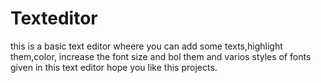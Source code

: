 # Texteditor
this is a basic text editor wheere you can add some texts,highlight them,color,
increase the font size and bol them  and varios styles of fonts given in this text editor hope you like this projects.
